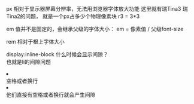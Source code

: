 px 相对于显示器屏幕分辨率，无法用浏览器字体放大功能
这里就有瑞Tina3  瑞Tina2的问题，  就是一个px占多少个物理像素块  r3 = 3*3

em 值并不是固定的，会继承父级的字体大小： em = 像素值 / 父级font-size

rem 相对于根上字体大小


display:inline-block 什么时候会显示间隙？   
也就是li的间隙问题
<li></li>空格或者换行<li></li>  他们直接有空格或者换行就会产生间隙